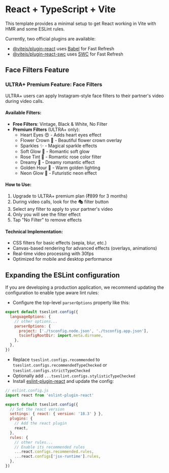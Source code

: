 # React + TypeScript + Vite

This template provides a minimal setup to get React working in Vite with HMR and some ESLint rules.

Currently, two official plugins are available:

- [@vitejs/plugin-react](https://github.com/vitejs/vite-plugin-react/blob/main/packages/plugin-react/README.md) uses [Babel](https://babeljs.io/) for Fast Refresh
- [@vitejs/plugin-react-swc](https://github.com/vitejs/vite-plugin-react-swc) uses [SWC](https://swc.rs/) for Fast Refresh

## Face Filters Feature

### ULTRA+ Premium Feature: Face Filters

ULTRA+ users can apply Instagram-style face filters to their partner's video during video calls.

#### Available Filters:
- **Free Filters**: Vintage, Black & White, No Filter
- **Premium Filters** (ULTRA+ only):
  - Heart Eyes 😍 - Adds heart eyes effect
  - Flower Crown 🌸 - Beautiful flower crown overlay
  - Sparkles ✨ - Magical sparkle effects
  - Soft Glow 🌟 - Romantic soft glow
  - Rose Tint 🌹 - Romantic rose color filter
  - Dreamy 💭 - Dreamy romantic effect
  - Golden Hour 🌅 - Warm golden lighting
  - Neon Glow 💫 - Futuristic neon effect

#### How to Use:
1. Upgrade to ULTRA+ premium plan (₹899 for 3 months)
2. During video calls, look for the 🎭 filter button
3. Select any filter to apply to your partner's video
4. Only you will see the filter effect
5. Tap "No Filter" to remove effects

#### Technical Implementation:
- CSS filters for basic effects (sepia, blur, etc.)
- Canvas-based rendering for advanced effects (overlays, animations)
- Real-time video processing with 30fps
- Optimized for mobile and desktop performance

## Expanding the ESLint configuration

If you are developing a production application, we recommend updating the configuration to enable type aware lint rules:

- Configure the top-level `parserOptions` property like this:

```js
export default tseslint.config({
  languageOptions: {
    // other options...
    parserOptions: {
      project: ['./tsconfig.node.json', './tsconfig.app.json'],
      tsconfigRootDir: import.meta.dirname,
    },
  },
})
```

- Replace `tseslint.configs.recommended` to `tseslint.configs.recommendedTypeChecked` or `tseslint.configs.strictTypeChecked`
- Optionally add `...tseslint.configs.stylisticTypeChecked`
- Install [eslint-plugin-react](https://github.com/jsx-eslint/eslint-plugin-react) and update the config:

```js
// eslint.config.js
import react from 'eslint-plugin-react'

export default tseslint.config({
  // Set the react version
  settings: { react: { version: '18.3' } },
  plugins: {
    // Add the react plugin
    react,
  },
  rules: {
    // other rules...
    // Enable its recommended rules
    ...react.configs.recommended.rules,
    ...react.configs['jsx-runtime'].rules,
  },
})
```
